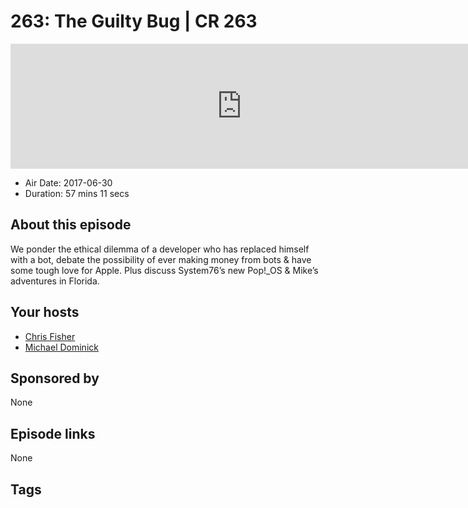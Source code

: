 # 263: The Guilty Bug | CR 263

<iframe src="https://player.fireside.fm/v2/MLf2ZzhC+1UVRbUFR?theme=dark" width="740" height="200" frameborder="0" scrolling="no"></iframe>

* Air Date: 2017-06-30
* Duration: 57 mins 11 secs

## About this episode

We ponder the ethical dilemma of a developer who has replaced himself with a bot, debate the possibility of ever making money from bots & have some tough love for Apple.
Plus discuss System76’s new Pop!_OS & Mike’s adventures in Florida. 

## Your hosts
* [Chris Fisher](https://coder.show/hosts/chrislas)
* [Michael Dominick](https://coder.show/hosts/michael)

## Sponsored by

None



## Episode links

None



## Tags

